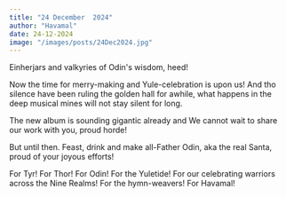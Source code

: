 ```yaml
---
title: "24 December  2024"
author: "Havamal"
date: 24-12-2024
image: "/images/posts/24Dec2024.jpg"
---
```


Einherjars and valkyries of Odin's wisdom, heed!

Now the time for merry-making and Yule-celebration is upon us!
And tho silence have been ruling the golden hall for awhile,
what happens in the deep musical mines will not stay silent for long.

The new album is sounding gigantic already and We cannot wait to share our work with you, proud horde!

But until then. Feast, drink and make all-Father Odin, aka the real Santa, proud of your joyous efforts!

For Tyr! For Thor! For Odin! For the Yuletide! For our celebrating warriors
across the Nine Realms! For the hymn-weavers! For Havamal!